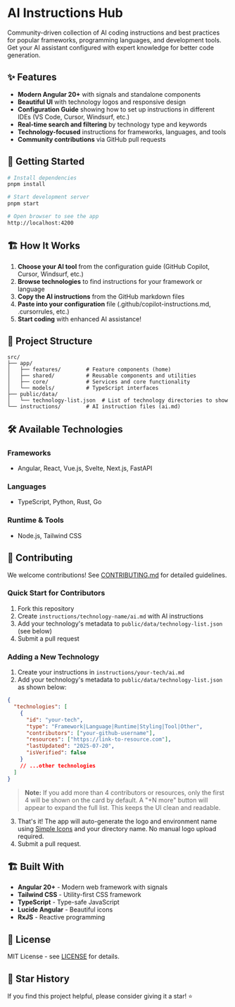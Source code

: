 # AI Instructions Hub

Community-driven collection of AI coding instructions and best practices for popular frameworks, programming languages, and development tools. Get your AI assistant configured with expert knowledge for better code generation.

## ✨ Features

- **Modern Angular 20+** with signals and standalone components
- **Beautiful UI** with technology logos and responsive design
- **Configuration Guide** showing how to set up instructions in different IDEs (VS Code, Cursor, Windsurf, etc.)
- **Real-time search and filtering** by technology type and keywords
- **Technology-focused** instructions for frameworks, languages, and tools
- **Community contributions** via GitHub pull requests

## 🚀 Getting Started

```bash
# Install dependencies
pnpm install

# Start development server
pnpm start

# Open browser to see the app
http://localhost:4200
```

## 🏗️ How It Works

1. **Choose your AI tool** from the configuration guide (GitHub Copilot, Cursor, Windsurf, etc.)
2. **Browse technologies** to find instructions for your framework or language
3. **Copy the AI instructions** from the GitHub markdown files
4. **Paste into your configuration** file (.github/copilot-instructions.md, .cursorrules, etc.)
5. **Start coding** with enhanced AI assistance!

## 📁 Project Structure

```
src/
├── app/
│   ├── features/        # Feature components (home)
│   ├── shared/          # Reusable components and utilities
│   ├── core/            # Services and core functionality
│   └── models/          # TypeScript interfaces
├── public/data/
│   └── technology-list.json  # List of technology directories to show
└── instructions/        # AI instruction files (ai.md)
```

## 🛠️ Available Technologies

### Frameworks

- Angular, React, Vue.js, Svelte, Next.js, FastAPI

### Languages

- TypeScript, Python, Rust, Go

### Runtime & Tools

- Node.js, Tailwind CSS

## 🤝 Contributing

We welcome contributions! See [CONTRIBUTING.md](CONTRIBUTING.md) for detailed guidelines.

### Quick Start for Contributors

1. Fork this repository
2. Create `instructions/technology-name/ai.md` with AI instructions
3. Add your technology's metadata to `public/data/technology-list.json` (see below)
4. Submit a pull request

### Adding a New Technology

1. Create your instructions in `instructions/your-tech/ai.md`
2. Add your technology's metadata to `public/data/technology-list.json` as shown below:

```json
{
  "technologies": [
    {
      "id": "your-tech",
      "type": "Framework|Language|Runtime|Styling|Tool|Other",
      "contributors": ["your-github-username"],
      "resources": ["https://link-to-resource.com"],
      "lastUpdated": "2025-07-20",
      "isVerified": false
    }
    // ...other technologies
  ]
}
```

> **Note:** If you add more than 4 contributors or resources, only the first 4 will be shown on the card by default. A "+N more" button will appear to expand the full list. This keeps the UI clean and readable.

3. That's it! The app will auto-generate the logo and environment name using [Simple Icons](https://simpleicons.org/) and your directory name. No manual logo upload required.
4. Submit a pull request.

## 🏗️ Built With

- **Angular 20+** - Modern web framework with signals
- **Tailwind CSS** - Utility-first CSS framework
- **TypeScript** - Type-safe JavaScript
- **Lucide Angular** - Beautiful icons
- **RxJS** - Reactive programming

## 📄 License

MIT License - see [LICENSE](LICENSE) for details.

## 🌟 Star History

If you find this project helpful, please consider giving it a star! ⭐

